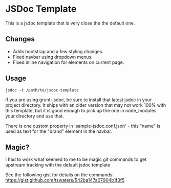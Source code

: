 # JSDoc Template

This is a jsdoc template that is very close the the default one.

## Changes 

* Adds bootstrap and a few styling changes.
* Fixed navbar using dropdown menus.
* Fixed inline navigation for elements on current page.

## Usage

```
jsdoc -t /path/to/jsdoc-template
```

If you are using grunt-jsdoc, be sure to install that latest jsdoc in your project directory.  It ships with an older version that may not work 100% with this template, but it is good enough to pick up the one in node_modules your directory and use that.

There is one custom property in 'sample-jsdoc.conf.json' - this "name" is used as text for the "brand" element in the navbar.

## Magic?

I had to work what seemed to me to be magic git commands to get upstream tracking with the default jsdoc template

See the following gist for details on the commands: https://gist.github.com/tswaters/542ba147a07904b1f3f5
